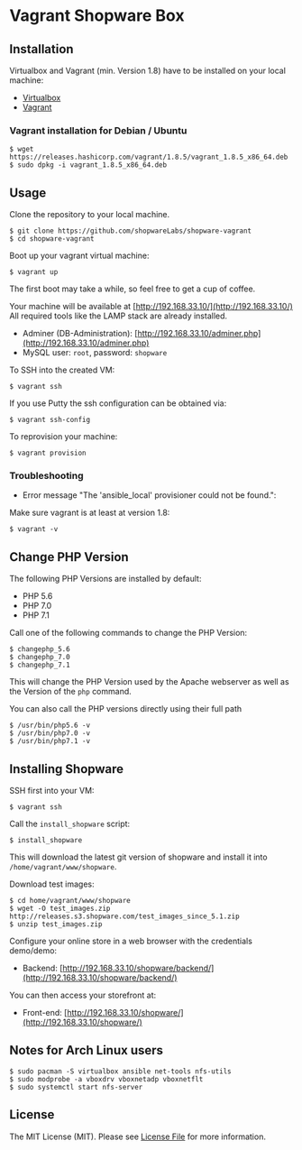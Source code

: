 Vagrant Shopware Box
====================

## Installation

Virtualbox and Vagrant (min. Version 1.8) have to be installed on your local machine:

 - [Virtualbox](https://www.virtualbox.org/wiki/Downloads)
 - [Vagrant](https://www.vagrantup.com/downloads.html)

### Vagrant installation for Debian / Ubuntu
 
    $ wget https://releases.hashicorp.com/vagrant/1.8.5/vagrant_1.8.5_x86_64.deb
    $ sudo dpkg -i vagrant_1.8.5_x86_64.deb
    
## Usage

Clone the repository to your local machine.

    $ git clone https://github.com/shopwareLabs/shopware-vagrant
    $ cd shopware-vagrant

Boot up your vagrant virtual machine:

    $ vagrant up

The first boot may take a while, so feel free to get a cup of coffee.

Your machine will be available at [http://192.168.33.10/](http://192.168.33.10/)
All required tools like the LAMP stack are already installed.

- Adminer (DB-Administration): [http://192.168.33.10/adminer.php](http://192.168.33.10/adminer.php)
- MySQL user: `root`, password: `shopware`

To SSH into the created VM:

    $ vagrant ssh

If you use Putty the ssh configuration can be obtained via:

    $ vagrant ssh-config

To reprovision your machine:

    $ vagrant provision

### Troubleshooting

- Error message "The 'ansible_local' provisioner could not be found.":

Make sure vagrant is at least at version 1.8:

    $ vagrant -v

## Change PHP Version

The following PHP Versions are installed by default:

 - PHP 5.6
 - PHP 7.0
 - PHP 7.1

Call one of the following commands to change the PHP Version:
 
    $ changephp_5.6
    $ changephp_7.0
    $ changephp_7.1

This will change the PHP Version used by the Apache webserver as well as the Version of the `php` command.

You can also call the PHP versions directly using their full path

    $ /usr/bin/php5.6 -v
    $ /usr/bin/php7.0 -v
    $ /usr/bin/php7.1 -v

## Installing Shopware

SSH first into your VM:

    $ vagrant ssh

Call the `install_shopware` script:

    $ install_shopware
    
This will download the latest git version of shopware and install it into `/home/vagrant/www/shopware`.

Download test images:

    $ cd home/vagrant/www/shopware
    $ wget -O test_images.zip http://releases.s3.shopware.com/test_images_since_5.1.zip
    $ unzip test_images.zip

Configure your online store in a web browser with the credentials demo/demo:

- Backend: [http://192.168.33.10/shopware/backend/](http://192.168.33.10/shopware/backend/)

You can then access your storefront at:

- Front-end: [http://192.168.33.10/shopware/](http://192.168.33.10/shopware/)

## Notes for Arch Linux users

    $ sudo pacman -S virtualbox ansible net-tools nfs-utils
    $ sudo modprobe -a vboxdrv vboxnetadp vboxnetflt
    $ sudo systemctl start nfs-server

## License

The MIT License (MIT). Please see [License File](LICENSE) for more information.
